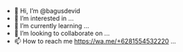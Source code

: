 - 👋 Hi, I’m @bagusdevid
- 👀 I’m interested in ...
- 🌱 I’m currently learning ...
- 💞️ I’m looking to collaborate on ...
- 📫 How to reach me https://wa.me/+6281554532220 ...

<!---
bagusdevid/bagusdevid is a ✨ special ✨ repository because its `README.md` (this file) appears on your GitHub profile.
You can click the Preview link to take a look at your changes.
--->
